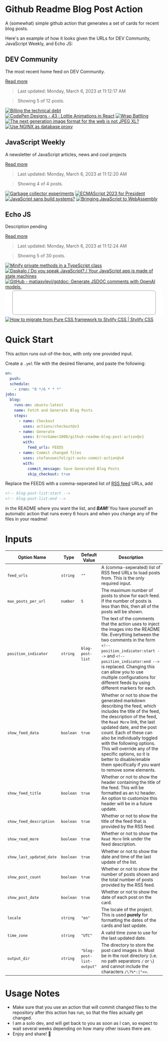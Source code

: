# Github Readme Blog Post Action

A (somewhat) simple github action that generates a set of cards for recent blog posts.

Here's an example of how it looks given the URLs for DEV Community, JavaScript Weekly, and Echo JS:

<!-- post-list:start -->
## DEV Community

The most recent home feed on DEV Community.

[Read more](https://dev.to)
> Last updated: Monday, March 6, 2023 at 11:12:17 AM

> Showing 5 of 12 posts.

[![Billing the technical debt](https://raw.githubusercontent.com/ErrorGamer2000/github-readme-blog-post-action/main/generated_files/DEV_Community/Billing_the_technical_debt.svg)](https://dev.to/adambrandizzi/billing-the-technical-debt-45kb)
[![CodePen Designs - 43 : Lottie Animations in React](https://raw.githubusercontent.com/ErrorGamer2000/github-readme-blog-post-action/main/generated_files/DEV_Community/CodePen_Designs_-_43___Lottie_Animations_in_React.svg)](https://dev.to/jon_snow789/codepen-designs-43-lottie-animations-in-react-1j31)
[![Wrap Battling](https://raw.githubusercontent.com/ErrorGamer2000/github-readme-blog-post-action/main/generated_files/DEV_Community/Wrap_Battling.svg)](https://dev.to/alvaromontoro/wrap-battling-15d0)
[![The next generation image format for the web is not JPEG XL?](https://raw.githubusercontent.com/ErrorGamer2000/github-readme-blog-post-action/main/generated_files/DEV_Community/The_next_generation_image_format_for_the_web_is_not_JPEG_XL_.svg)](https://dev.to/robole/the-next-generation-image-format-for-the-web-is-not-jpeg-xl-348f)
[![Use NGINX as database proxy](https://raw.githubusercontent.com/ErrorGamer2000/github-readme-blog-post-action/main/generated_files/DEV_Community/Use_NGINX_as_database_proxy.svg)](https://dev.to/mxglt/use-nginx-as-database-proxy-3p95)


## JavaScript Weekly

A newsletter of JavaScript articles, news and cool projects

[Read more](https://javascriptweekly.com/)
> Last updated: Monday, March 6, 2023 at 11:12:20 AM

> Showing 4 of 4 posts.

[![Garbage collector experiments](https://raw.githubusercontent.com/ErrorGamer2000/github-readme-blog-post-action/main/generated_files/JavaScript_Weekly/Garbage_collector_experiments.svg)](https://javascriptweekly.com/issues/628)
[![ECMAScript 2023 for President](https://raw.githubusercontent.com/ErrorGamer2000/github-readme-blog-post-action/main/generated_files/JavaScript_Weekly/ECMAScript_2023_for_President.svg)](https://javascriptweekly.com/issues/627)
[![JavaScript sans build systems?](https://raw.githubusercontent.com/ErrorGamer2000/github-readme-blog-post-action/main/generated_files/JavaScript_Weekly/JavaScript_sans_build_systems_.svg)](https://javascriptweekly.com/issues/626)
[![Bringing JavaScript to WebAssembly](https://raw.githubusercontent.com/ErrorGamer2000/github-readme-blog-post-action/main/generated_files/JavaScript_Weekly/Bringing_JavaScript_to_WebAssembly.svg)](https://javascriptweekly.com/issues/625)


## Echo JS

Description pending

[Read more](
http://www.echojs.com
)
> Last updated: Monday, March 6, 2023 at 11:12:24 AM

> Showing 5 of 30 posts.

[![Minify private methods in a TypeScript class](https://raw.githubusercontent.com/ErrorGamer2000/github-readme-blog-post-action/main/generated_files/_Echo_JS_/Minify_private_methods_in_a_TypeScript_class.svg)](https://dev.to/przemyslawjanbeigert/minify-private-methods-in-a-typescript-class-3kk4)
[![Daskalo / Do you speak JavaScript? / Your JavaScript app is made of state machines](https://raw.githubusercontent.com/ErrorGamer2000/github-readme-blog-post-action/main/generated_files/_Echo_JS_/Daskalo___Do_you_speak_JavaScript____Your_JavaScript_app_is_made_of_state_machines.svg)](https://daskalo.dev/courses/do-you-speak-javascript/13)
[![GitHub - matiasvlevi/gptdoc: Generate JSDOC comments with OpenAI models.](https://raw.githubusercontent.com/ErrorGamer2000/github-readme-blog-post-action/main/generated_files/_Echo_JS_/GitHub_-_matiasvlevi_gptdoc__Generate_JSDOC_comments_with_OpenAI_models..svg)](https://github.com/matiasvlevi/gptdoc)
[![rekwest](https://raw.githubusercontent.com/ErrorGamer2000/github-readme-blog-post-action/main/generated_files/_Echo_JS_/rekwest.svg)](https://www.npmjs.com/package/rekwest)
[![How to migrate from Pure CSS framework to Stylify CSS | Stylify CSS](https://raw.githubusercontent.com/ErrorGamer2000/github-readme-blog-post-action/main/generated_files/_Echo_JS_/How_to_migrate_from_Pure_CSS_framework_to_Stylify_CSS___Stylify_CSS.svg)](
https://stylifycss.com/docs/migration/pure-css
)


<!-- post-list:end -->

# Quick Start

This action runs out-of-the-box, with only one provided input.

Create a `.yml` file with the desired filename, and paste the following:

```yml
on:
  push:
  schedule:
    - cron: "0 */6 * * *"
jobs:
  blog:
    runs-on: ubuntu-latest
    name: Fetch and Generate Blog Posts
    steps:
      - name: Checkout
        uses: actions/checkout@v3
      - name: Generate
        uses: ErrorGamer2000/github-readme-blog-post-action@v1
        with:
          feed_urls: FEEDS
      - name: Commit changed files
        uses: stefanzweifel/git-auto-commit-action@v4
        with:
          commit_message: Save Generated Blog Posts
          skip_checkout: true
```

Replace the FEEDS with a comma-seperated list of [RSS feed](https://rss.com/blog/how-do-rss-feeds-work/) URLs, add

```md
<!-- blog-post-list:start -->
<!-- blog-post-list:end -->
```

in the README where you want the list, and **_BAM!_** You have yourself an automatic action that runs every 6 hours and when you change any of the files in your readme!

# Inputs

<table>
  <thead>
    <tr>
      <th>Option Name</th>
      <th>Type</th>
      <th>Default Value</th>
      <th>Description</th>
    </tr>
  </thead>
  <tbody>
    <tr>
      <td><code>feed_urls</code></td>
      <td><code>string</code></td>
      <td><code>""</code></td>
      <td>A (comma-seperated) list of RSS feed URLs to load posts from. This is the only required input.</td>
    </tr>
    <tr>
      <td><code>max_posts_per_url</code></td>
      <td><code>number</code></td>
      <td><code>5</code></td>
      <td>The maximum number of posts to show for each feed. If the number of posts is less than this, then all of the posts will be shown.</td>
    </tr>
    <tr>
      <td><code>position_indicator</code></td>
      <td><code>string</code></td>
      <td><code>blog-post-list</code></td>
      <td>The text of the comments that the action uses to inject the images into the README file. Everything between the two comments in the form <code>&lt;!-- position_indicator:start --&gt;</code> and <code>&lt;!-- position_indicator:end --&gt;</code> is replaced. Changing this can allow you to use multiple configurations for different feeds by using different markers for each.</td>
    </tr>
    <tr>
      <td><code>show_feed_data</code></td>
      <td><code>boolean</code></td>
      <td><code>true</code></td>
      <td>Whether or not to show the generated markdown describing the feed, which includes the title of the feed, the description of the feed, the <code>Read More</code> link, the last updated date, and the post count. Each of these can also be individually toggled with the following options. This will override any of the specific options, so it is better to disable/enable them specifically if you want to remove some elements.</td>
    </tr>
    <tr>
      <td><code>show_feed_title</code></td>
      <td><code>boolean</code></td>
      <td><code>true</code></td>
      <td>Whether or not to show the header containing the title of the feed. This will be formatted as an <code>h2</code> header. An option to customize this header will be in a future update.</td>
    </tr>
    <tr>
      <td><code>show_feed_description</code></td>
      <td><code>boolean</code></td>
      <td><code>true</code></td>
      <td>Whether or not to show the title of the feed that is provided by the RSS feed.</td>
    </tr>
    <tr>
      <td><code>show_read_more</code></td>
      <td><code>boolean</code></td>
      <td><code>true</code></td>
      <td>Whether or not to show the <code>Read More</code> link under the feed description.</td>
    </tr>
    <tr>
      <td><code>show_last_updated_date</code></td>
      <td><code>boolean</code></td>
      <td><code>true</code></td>
      <td>Whether or not to show the date and time of the last update of the list.</td>
    </tr>
    <tr>
      <td><code>show_post_count</code></td>
      <td><code>boolean</code></td>
      <td><code>true</code></td>
      <td>Whether or not to show the number of posts shown and the total number of posts provided by the RSS feed.</td>
    </tr>
    <tr>
      <td><code>show_post_date</code></td>
      <td><code>boolean</code></td>
      <td><code>true</code></td>
      <td>Whether or not to show the date of each post on the card.</td>
    </tr>
    <tr>
      <td><code>locale</code></td>
      <td><code>string</code></td>
      <td><code>"en"</code></td>
      <td>The locale of the project. This is used <strong>purely</strong> for formatting the dates of the cards and last update.</td>
    </tr>
    <tr>
      <td><code>time_zone</code></td>
      <td><code>string</code></td>
      <td><code>"UTC"</code></td>
      <td>A valid time zone to use for the last updated date.</td>
    </tr>
    <tr>
      <td><code>output_dir</code></td>
      <td><code>string</code></td>
      <td><code>"blog-post-list-output"</code></td>
      <td>The directory to store the post card images in. Must be in the root directory (i.e. no path separators <code>/</code> or <code>\</code>) and cannot include the characters <code>/\?%*:|"&lt;&gt;</code>.</td>
    </tr>
<!--
    <tr>
      <td><code></code></td>
      <td><cde></cde></td>
      <td><code></code></td>
      <td></td>
    </tr>
-->
  </tbody>
</table>

# Usage Notes

- Make sure that you use an action that will commit changed files to the repository after this action has run, so that the files actually get changed.
- I am a solo dev, and will get back to you as soon as I can, so expect to wait several weeks depending on how many other issues there are.
- Enjoy and share! 🤗
